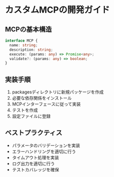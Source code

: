 # カスタムMCPの開発ガイド

## MCPの基本構造

```typescript
interface MCP {
  name: string;
  description: string;
  execute: (params: any) => Promise<any>;
  validate?: (params: any) => boolean;
}
```

## 実装手順

1. packagesディレクトリに新規パッケージを作成
2. 必要な依存関係をインストール
3. MCPインターフェースに従って実装
4. テストを作成
5. 設定ファイルに登録

## ベストプラクティス

- パラメータのバリデーションを実装
- エラーハンドリングを適切に行う
- タイムアウト処理を実装
- ログ出力を適切に行う
- テストカバレッジを確保